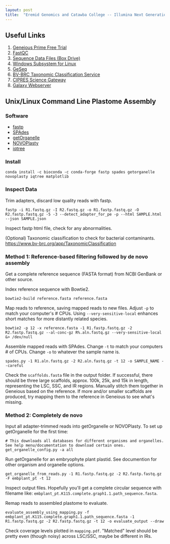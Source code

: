 ```yaml
---
layout: post
title:  "Eremid Genomics and Catawba College -- Illumina Next Generation Sequencing Workshop"
---
```


## Useful Links

1. [Geneious Prime Free Trial](https://www.geneious.com/free-trial)
2. [FastQC](https://www.bioinformatics.babraham.ac.uk/projects/fastqc/)
3. [Sequence Data Files (Box Drive)](https://cornell.box.com/s/o5y164l09syhttirifhv3ow1qhsht1en)
4. [Windows Subsystem for Linux](https://learn.microsoft.com/en-us/windows/wsl/)
5. [GeSeq](https://chlorobox.mpimp-golm.mpg.de/geseq.html)
6. [BV-BRC Taxonomic Classification Service](https://www.bv-brc.org/app/TaxonomicClassification)
7. [CIPRES Science Gateway](https://www.phylo.org)
8. [Galaxy Webserver](https://usegalaxy.org/)

## Unix/Linux Command Line Plastome Assembly

### Software

* [fastp](https://github.com/OpenGene/fastp)
* [SPAdes](https://github.com/ablab/spades)
* [getOrganelle](https://github.com/Kinggerm/GetOrganelle)
* [NOVOPlasty](https://github.com/ndierckx/NOVOPlasty)
* [iqtree](https://github.com/iqtree/iqtree2)

### Install

```
conda install -c bioconda -c conda-forge fastp spades getorganelle novoplasty iqtree matplotlib
```

### Inspect Data

Trim adapters, discard low quality reads with fastp. 

```
fastp -i R1.fastq.gz -I R2.fastq.gz -o R1.fastp.fastq.gz -O R2.fastp.fastq.gz -5 -3 --detect_adapter_for_pe -p --html SAMPLE.html --json SAMPLE.json
```

Inspect fastp html file, check for any abnormalities. 

(Optional) Taxonomic classification to check for bacterial contaminants. https://www.bv-brc.org/app/TaxonomicClassification

### Method 1: Reference-based filtering followed by de novo assembly

Get a complete reference sequence (FASTA format) from NCBI GenBank or other source. 

Index reference sequence with Bowtie2.

```
bowtie2-build reference.fasta reference.fasta
``` 

Map reads to reference, saving mapped reads to new files. Adjust `-p` to match your computer's # CPUs. Using `--very-sensitive-local` enhances short matches for more distantly related species.

```
bowtie2 -p 12 -x reference.fasta -1 R1.fastp.fastq.gz -2 R2.fastp.fastq.gz --al-conc-gz R%.aln.fastq.gz --very-sensitive-local &> /dev/null
```

Assemble mapped reads with SPAdes. Change `-t` to match your computers # of CPUs. Change `-o` to whatever the sample name is. 

```
spades.py -1 R1.aln.fastq.gz -2 R2.aln.fastq.gz -t 12 -o SAMPLE_NAME --careful
```

Check the `scaffolds.fasta` file in the output folder. If successful, there should be three large scaffolds, approx. 100k, 25k, and 15k in length, representing the LSC, SSC, and IR regions. Manually stitch them together in Geneious based on the reference. 
If more and/or smaller scaffolds are produced, try mapping them to the reference in Geneious to see what's missing. 

### Method 2: Completely de novo

Input all adapter-trimmed reads into getOrganelle or NOVOPlasty. To set up getOrganelle for the first time:

```
# This downloads all databases for different organisms and organelles. See help menu/documentation to download certain ones.
get_organelle_config.py -a all
```
Run getOrganelle for an embryophyte plant plastid. See documention for other organism and organelle options.

```
get_organelle_from_reads.py -1 R1.fastp.fastq.gz -2 R2.fastp.fastq.gz -F embplant_pt -t 12
```

Inspect output files. Hopefully you'll get a complete circular sequence with filename like: `embplant_pt.K115.complete.graph1.1.path_sequence.fasta`. 

Remap reads to assembled plastome to evaluate. 

```
evaluate_assembly_using_mapping.py -f embplant_pt.K115.complete.graph1.1.path_sequence.fasta -1 R1.fastp.fastq.gz -2 R2.fastp.fastq.gz -t 12 -o evaluate_output --draw
```

Check coverage levels plotted in `mapping.pdf`. "Matched"  level should be pretty even (though noisy) across LSC/SSC, maybe be different in IRs.
